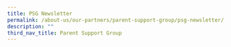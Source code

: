 ```yaml
---
title: PSG Newsletter
permalink: /about-us/our-partners/parent-support-group/psg-newsletter/
description: ""
third_nav_title: Parent Support Group
---
```

